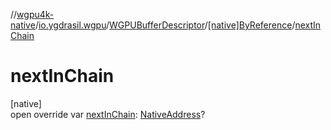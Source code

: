 //[wgpu4k-native](../../../../index.md)/[io.ygdrasil.wgpu](../../index.md)/[WGPUBufferDescriptor](../index.md)/[[native]ByReference](index.md)/[nextInChain](next-in-chain.md)

# nextInChain

[native]\
open override var [nextInChain](next-in-chain.md): [NativeAddress](../../../ffi/-native-address/index.md)?